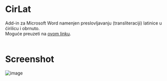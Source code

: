 # CirLat
Add-in za Microsoft Word namenjen preslovljavanju (transliteraciji) latinice u ćirilicu i obrnuto.  
Moguće preuzeti na [ovom linku](https://github.com/momir64/CirLat/releases/download/v1.3/CirLat.zip).<br/><br/>

# Screenshot
![image](https://user-images.githubusercontent.com/40437358/111939466-ad46ec80-8acc-11eb-8f67-eae33ffa2d34.png)
